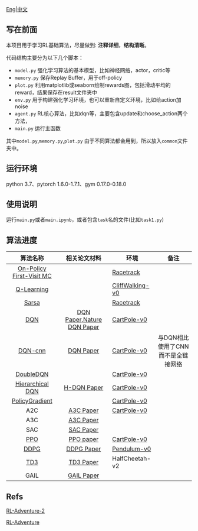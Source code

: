 
[Eng](https://github.com/JohnJim0816/reinforcement-learning-tutorials/blob/master/README_en.md)|[中文](https://github.com/JohnJim0816/reinforcement-learning-tutorials/blob/master/README.md)

## 写在前面

本项目用于学习RL基础算法，尽量做到: **注释详细**，**结构清晰**。

代码结构主要分为以下几个脚本：

* ```model.py``` 强化学习算法的基本模型，比如神经网络，actor，critic等
* ```memory.py``` 保存Replay Buffer，用于off-policy
* ```plot.py``` 利用matplotlib或seaborn绘制rewards图，包括滑动平均的reward，结果保存在result文件夹中
* ```env.py``` 用于构建强化学习环境，也可以重新自定义环境，比如给action加noise
* ```agent.py``` RL核心算法，比如dqn等，主要包含update和choose_action两个方法，
* ```main.py``` 运行主函数

其中```model.py```,```memory.py```,```plot.py``` 由于不同算法都会用到，所以放入```common```文件夹中。

## 运行环境

python 3.7、pytorch 1.6.0-1.7.1、gym 0.17.0-0.18.0

## 使用说明

运行```main.py```或者```main.ipynb```，或者包含```task```名的文件(比如```task1.py```)
## 算法进度

|                 算法名称                 |                         相关论文材料                         | 环境                                  |                备注                |
| :--------------------------------------: | :----------------------------------------------------------: | ------------------------------------- | :--------------------------------: |
| [On-Policy First-Visit MC](./MonteCarlo) |                                                              | [Racetrack](./envs/racetrack_env.md)  |                                    |
|        [Q-Learning](./QLearning)         |                                                              | [CliffWalking-v0](./envs/gym_info.md) |                                    |
|             [Sarsa](./Sarsa)             |                                                              | [Racetrack](./envs/racetrack_env.md)  |                                    |
|               [DQN](./DQN)               | [DQN Paper](https://www.cs.toronto.edu/~vmnih/docs/dqn.pdf),[Nature DQN Paper](https://www.nature.com/articles/nature14236) | [CartPole-v0](./envs/gym_info.md)     |                                    |
|           [DQN-cnn](./DQN_cnn)           | [DQN Paper](https://www.cs.toronto.edu/~vmnih/docs/dqn.pdf)  | [CartPole-v0](./envs/gym_info.md)     | 与DQN相比使用了CNN而不是全链接网络 |
|         [DoubleDQN](./DoubleDQN)         |                                                              | [CartPole-v0](./envs/gym_info.md)     |                                    |
|   [Hierarchical DQN](HierarchicalDQN)    |       [H-DQN Paper](https://arxiv.org/abs/1604.06057)        | [CartPole-v0](./envs/gym_info.md)     |                                    |
|    [PolicyGradient](./PolicyGradient)    |                                                              | [CartPole-v0](./envs/gym_info.md)     |                                    |
|                   A2C                    |        [A3C Paper](https://arxiv.org/abs/1602.01783)         | [CartPole-v0](./envs/gym_info.md)     |                                    |
|                   A3C                    |        [A3C Paper](https://arxiv.org/abs/1602.01783)         |                                       |                                    |
|                   SAC                    |        [SAC Paper](https://arxiv.org/abs/1801.01290)         |                                       |                                    |
|               [PPO](./PPO)               |        [PPO paper](https://arxiv.org/abs/1707.06347)         | [CartPole-v0](./envs/gym_info.md)     |                                    |
|              [DDPG](./DDPG)              |        [DDPG Paper](https://arxiv.org/abs/1509.02971)        | [Pendulum-v0](./envs/gym_info.md)     |                                    |
|               [TD3](./TD3)               |        [TD3 Paper](https://arxiv.org/abs/1802.09477)         | HalfCheetah-v2                        |                                    |
|                   GAIL                   |        [GAIL Paper](https://arxiv.org/abs/1606.03476)        |                                       |                                    |




## Refs


[RL-Adventure-2](https://github.com/higgsfield/RL-Adventure-2)

[RL-Adventure](https://github.com/higgsfield/RL-Adventure)

